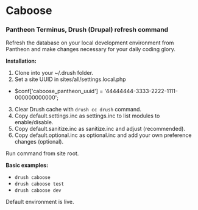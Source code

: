 # Caboose
### Pantheon Terminus, Drush (Drupal) refresh command

Refresh the database on your local development environment from Pantheon and make changes necessary for your daily coding glory.

__Installation:__
 1. Clone into your ~/.drush folder.
 2. Set a site UUID in sites/all/settings.local.php
  * $conf['caboose_pantheon_uuid'] = '44444444-3333-2222-1111-000000000000';
 3. Clear Drush cache with ```drush cc drush``` command.
 4. Copy default.settings.inc as settings.inc to list modules to enable/disable.
 5. Copy default.sanitize.inc as sanitize.inc and adjust (recommended).
 6. Copy default.optional.inc as optional.inc and add your own preference changes (optional).

Run command from site root.

__Basic examples:__
 * ```drush caboose```
 * ```drush caboose test```
 * ```drush caboose dev```

Default environment is live.
